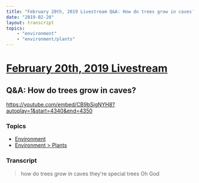```yaml
---
title: "February 20th, 2019 Livestream Q&A: How do trees grow in caves?"
date: "2019-02-20"
layout: transcript
topics:
    - "environment"
    - "environment/plants"
---
```

# [February 20th, 2019 Livestream](../2019-02-20.md)
## Q&A: How do trees grow in caves?
https://youtube.com/embed/CB9bSigNYH8?autoplay=1&start=4340&end=4350

### Topics
* [Environment](../topics/environment.md)
* [Environment > Plants](../topics/environment/plants.md)

### Transcript

> how do trees grow in caves they're special trees Oh God
